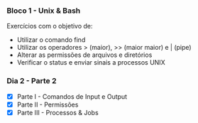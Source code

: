 ### Bloco 1 - Unix & Bash
Exercícios com o objetivo de:
- Utilizar o comando find
- Utilizar os operadores > (maior), >> (maior maior) e | (pipe)
- Alterar as permissões de arquivos e diretórios
- Verificar o status e enviar sinais a processos UNIX

### Dia 2 - Parte 2
- [x] Parte I - Comandos de Input e Output
- [x] Parte II - Permissões
- [x] Parte III - Processos & Jobs

